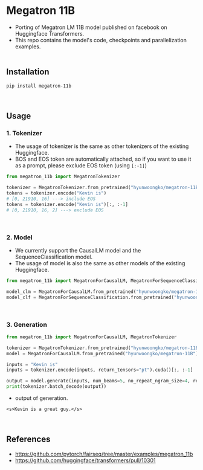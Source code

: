# Megatron 11B
- Porting of Megatron LM 11B model published on facebook on Huggingface Transformers.
- This repo contains the model's code, checkpoints and parallelization examples.
<br><br>
  
## Installation
```console
pip install megatron-11b
```
<br>

## Usage
### 1. Tokenizer
- The usage of tokenizer is the same as other tokenizers of the existing Huggingface.
- BOS and EOS token are automatically attached, so if you want to use it as a prompt, please exclude EOS token (using `[:-1]`)
```python
from megatron_11b import MegatronTokenizer

tokenizer = MegatronTokenizer.from_pretrained("hyunwoongko/megatron-11B")
tokens = tokenizer.encode("Kevin is")
# [0, 21910, 16] ---> include EOS
tokens = tokenizer.encode("Kevin is")[:, :-1]
# [0, 21910, 16, 2] ---> exclude EOS
```
<br>

### 2. Model
- We currently support the CausalLM model and the SequenceClassification model.
- The usage of model is also the same as other models of the existing Huggingface.

```python
from megatron_11b import MegatronForCausalLM, MegatronForSequenceClassification

model_clm = MegatronForCausalLM.from_pretrained("hyunwoongko/megatron-11B")
model_clf = MegatronForSequenceClassification.from_pretrained("hyunwoongko/megatron-11B")
```
<br>


### 3. Generation
```python
from megatron_11b import MegatronForCausalLM, MegatronTokenizer

tokenizer = MegatronTokenizer.from_pretrained("hyunwoongko/megatron-11B")
model = MegatronForCausalLM.from_pretrained("hyunwoongko/megatron-11B").half().cuda()

inputs = "Kevin is"
inputs = tokenizer.encode(inputs, return_tensors="pt").cuda()[:, :-1]  # exclude EOS

output = model.generate(inputs, num_beams=5, no_repeat_ngram_size=4, repetition_penalty=1.2)
print(tokenizer.batch_decode(output))
```
- output of generation.
```
<s>Kevin is a great guy.</s>
```
<br>

## References
- https://github.com/pytorch/fairseq/tree/master/examples/megatron_11b
- https://github.com/huggingface/transformers/pull/10301
